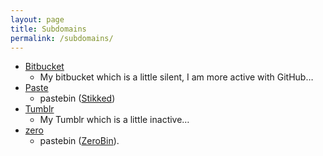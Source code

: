 ```yaml
---
layout: page
title: Subdomains
permalink: /subdomains/
---
```


* [Bitbucket](https://bitbucket.mikaela.info)
    * My bitbucket which is a little silent, I am more active with GitHub…
* [Paste](https://paste.mikaela.info)
    * pastebin ([Stikked](https://github.com/claudehohl/Stikked))
* [Tumblr](http://tumblr.mikaela.info)
    * My Tumblr which is a little inactive…
* [zero](https://zero.mikaela.info)
    * pastebin ([ZeroBin](https://github.com/sebsauvage/ZeroBin/)).

